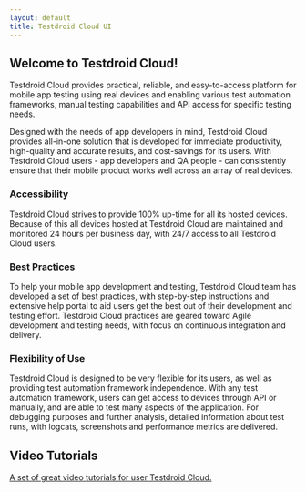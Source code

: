 ```yaml
---
layout: default
title: Testdroid Cloud UI
---
```


## Welcome to Testdroid Cloud!
 
Testdroid Cloud provides practical, reliable, and easy-to-access
platform for mobile app testing using real devices and enabling
various test automation frameworks, manual testing capabilities and
API access for specific testing needs.
 
Designed with the needs of app developers in mind, Testdroid Cloud
provides all-in-one solution that is developed for immediate
productivity, high-quality and accurate results, and cost-savings for
its users. With Testdroid Cloud users - app developers and QA people -
can consistently ensure that their mobile product works well across an
array of real devices.
 
### Accessibility

Testdroid Cloud strives to provide 100% up-time for all its hosted
devices. Because of this all devices hosted at Testdroid Cloud are
maintained and monitored 24 hours per business day, with 24/7 access
to all Testdroid Cloud users.
 
### Best Practices

To help your mobile app development and testing, Testdroid Cloud team
has developed a set of best practices, with step-by-step instructions
and extensive help portal to aid users get the best out of their
development and testing effort. Testdroid Cloud practices are geared
toward Agile development and testing needs, with focus on continuous
integration and delivery.
 
### Flexibility of Use

Testdroid Cloud is designed to be very flexible for its users, as well
as providing test automation framework independence. With any test
automation framework, users can get access to devices through API or
manually, and are able to test many aspects of the application. For
debugging purposes and further analysis, detailed information about
test runs, with logcats, screenshots and performance metrics are
delivered.


## Video Tutorials

[A set of great video tutorials for user Testdroid Cloud.](video-tutorials/)

<!---
### Release Notes

[Latest release notes.](release-notes/)


### Subscriptions

[Creating sub accounts to you Testdroid account.](subscriptions/)
-->